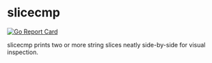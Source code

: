 # slicecmp

[![Go Report Card](https://goreportcard.com/badge/github.com/thomasheller/slicecmp)](https://goreportcard.com/report/github.com/thomasheller/slicecmp)

slicecmp prints two or more string slices neatly side-by-side for visual inspection.
